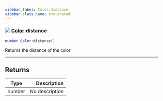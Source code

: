 ```yaml
---
sidebar_label: Color:distance
sidebar_class_name: env-shared
---
```


### ![](/img/wiki/shared.png) [Color](../color/README.md):distance

```lua
number Color:distance()
```

Returns the distance of the color<br/>

-----------------
## Returns

| Type   | Description |
| ------ | ----------: |
| number | No description |
